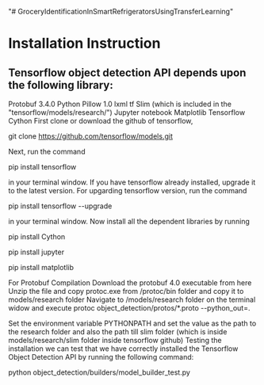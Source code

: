 "# GroceryIdentificationInSmartRefrigeratorsUsingTransferLearning" 

# Installation Instruction

## Tensorflow object detection API depends upon the following library:

Protobuf 3.4.0
Python
Pillow 1.0
lxml
tf Slim (which is included in the "tensorflow/models/research/")
Jupyter notebook
Matplotlib
Tensorflow
Cython
First clone or download the github of tensorflow,

git clone https://github.com/tensorflow/models.git

Next, run the command

pip install tensorflow

in your terminal window. If you have tensorflow already installed, upgrade it to the latest version. For upgarding tensorflow version, run the command

pip install tensorflow --upgrade

in your terminal window. Now install all the dependent libraries by running

pip install Cython

pip install jupyter

pip install matplotlib

For Protobuf Compilation 
Download the protobuf 4.0 executable from here
Unzip the file and copy protoc.exe from /protoc/bin folder and copy it to models/research folder
Navigate to /models/research folder on the terminal widow and execute
protoc object_detection/protos/*.proto --python_out=.

Set the environment variable PYTHONPATH and set the value as the path to the research folder and also the path till slim folder (which is inside models/research/slim folder inside tensorflow github)
Testing the installation 
we can test that we have correctly installed the Tensorflow Object Detection API by running the following command:

python object_detection/builders/model_builder_test.py
